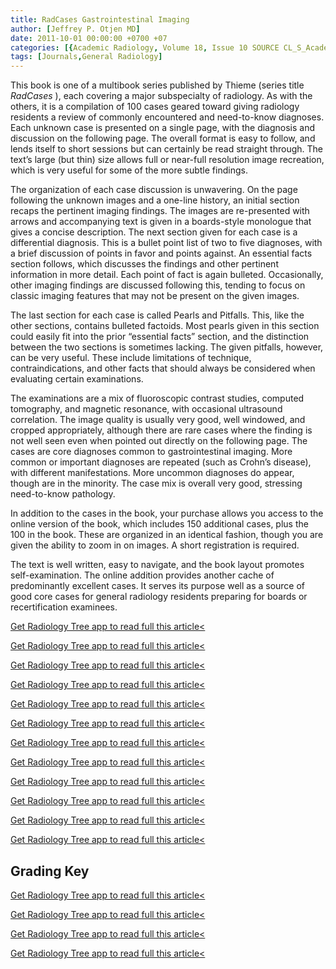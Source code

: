 ```yaml
---
title: RadCases Gastrointestinal Imaging
author: [Jeffrey P. Otjen MD]
date: 2011-10-01 00:00:00 +0700 +07
categories: [{Academic Radiology, Volume 18, Issue 10 SOURCE CL_S_AcademicRadiologyVolume18Issue10 1}]
tags: [Journals,General Radiology]
---
```

This book is one of a multibook series published by Thieme (series title _RadCases_ ), each covering a major subspecialty of radiology. As with the others, it is a compilation of 100 cases geared toward giving radiology residents a review of commonly encountered and need-to-know diagnoses. Each unknown case is presented on a single page, with the diagnosis and discussion on the following page. The overall format is easy to follow, and lends itself to short sessions but can certainly be read straight through. The text’s large (but thin) size allows full or near-full resolution image recreation, which is very useful for some of the more subtle findings.

The organization of each case discussion is unwavering. On the page following the unknown images and a one-line history, an initial section recaps the pertinent imaging findings. The images are re-presented with arrows and accompanying text is given in a boards-style monologue that gives a concise description. The next section given for each case is a differential diagnosis. This is a bullet point list of two to five diagnoses, with a brief discussion of points in favor and points against. An essential facts section follows, which discusses the findings and other pertinent information in more detail. Each point of fact is again bulleted. Occasionally, other imaging findings are discussed following this, tending to focus on classic imaging features that may not be present on the given images.

The last section for each case is called Pearls and Pitfalls. This, like the other sections, contains bulleted factoids. Most pearls given in this section could easily fit into the prior “essential facts” section, and the distinction between the two sections is sometimes lacking. The given pitfalls, however, can be very useful. These include limitations of technique, contraindications, and other facts that should always be considered when evaluating certain examinations.

The examinations are a mix of fluoroscopic contrast studies, computed tomography, and magnetic resonance, with occasional ultrasound correlation. The image quality is usually very good, well windowed, and cropped appropriately, although there are rare cases where the finding is not well seen even when pointed out directly on the following page. The cases are core diagnoses common to gastrointestinal imaging. More common or important diagnoses are repeated (such as Crohn’s disease), with different manifestations. More uncommon diagnoses do appear, though are in the minority. The case mix is overall very good, stressing need-to-know pathology.

In addition to the cases in the book, your purchase allows you access to the online version of the book, which includes 150 additional cases, plus the 100 in the book. These are organized in an identical fashion, though you are given the ability to zoom in on images. A short registration is required.

The text is well written, easy to navigate, and the book layout promotes self-examination. The online addition provides another cache of predominantly excellent cases. It serves its purpose well as a source of good core cases for general radiology residents preparing for boards or recertification examinees.

[Get Radiology Tree app to read full this article<](https://clinicalpub.com/app)

[Get Radiology Tree app to read full this article<](https://clinicalpub.com/app)

[Get Radiology Tree app to read full this article<](https://clinicalpub.com/app)

[Get Radiology Tree app to read full this article<](https://clinicalpub.com/app)

[Get Radiology Tree app to read full this article<](https://clinicalpub.com/app)

[Get Radiology Tree app to read full this article<](https://clinicalpub.com/app)

[Get Radiology Tree app to read full this article<](https://clinicalpub.com/app)

[Get Radiology Tree app to read full this article<](https://clinicalpub.com/app)

[Get Radiology Tree app to read full this article<](https://clinicalpub.com/app)

[Get Radiology Tree app to read full this article<](https://clinicalpub.com/app)

[Get Radiology Tree app to read full this article<](https://clinicalpub.com/app)

[Get Radiology Tree app to read full this article<](https://clinicalpub.com/app)

## Grading Key

[Get Radiology Tree app to read full this article<](https://clinicalpub.com/app)

[Get Radiology Tree app to read full this article<](https://clinicalpub.com/app)

[Get Radiology Tree app to read full this article<](https://clinicalpub.com/app)

[Get Radiology Tree app to read full this article<](https://clinicalpub.com/app)